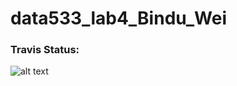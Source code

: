 # data533_lab4_Bindu_Wei

### Travis Status:
![alt text](https://travis-ci.org/ubco-mds-2018-labs/data533_lab4_Bindu_Wei.svg?branch=master)
